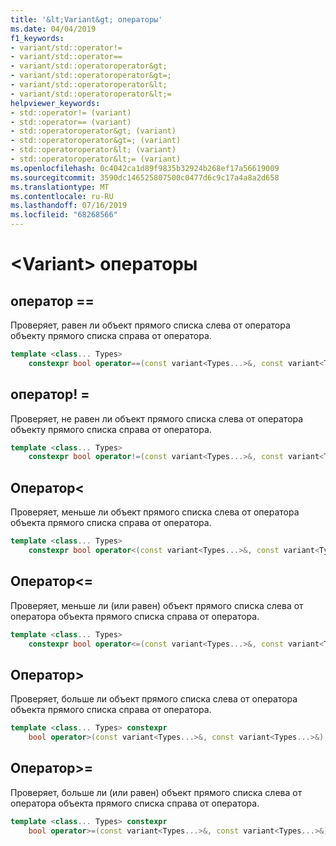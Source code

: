 ```yaml
---
title: '&lt;Variant&gt; операторы'
ms.date: 04/04/2019
f1_keywords:
- variant/std::operator!=
- variant/std::operator==
- variant/std::operatoroperator&gt;
- variant/std::operatoroperator&gt=;
- variant/std::operatoroperator&lt;
- variant/std::operatoroperator&lt;=
helpviewer_keywords:
- std::operator!= (variant)
- std::operator== (variant)
- std::operatoroperator&gt; (variant)
- std::operatoroperator&gt=; (variant)
- std::operatoroperator&lt; (variant)
- std::operatoroperator&lt;= (variant)
ms.openlocfilehash: 0c4042ca1d89f9835b32924b268ef17a56619009
ms.sourcegitcommit: 3590dc146525807500c0477d6c9c17a4a8a2d658
ms.translationtype: MT
ms.contentlocale: ru-RU
ms.lasthandoff: 07/16/2019
ms.locfileid: "68268566"
---
```

# <a name="ltvariantgt-operators"></a>&lt;Variant&gt; операторы

## <a name="op_eq_eq"></a> оператор ==

Проверяет, равен ли объект прямого списка слева от оператора объекту прямого списка справа от оператора.

```cpp
template <class... Types>
    constexpr bool operator==(const variant<Types...>&, const variant<Types...>&);
```

## <a name="op_neq"></a> оператор! =

Проверяет, не равен ли объект прямого списка слева от оператора объекту прямого списка справа от оператора.

```cpp
template <class... Types>
    constexpr bool operator!=(const variant<Types...>&, const variant<Types...>&);
```

## <a name="op_lt"></a> Оператор&lt;

Проверяет, меньше ли объект прямого списка слева от оператора объекта прямого списка справа от оператора.

```cpp
template <class... Types>
    constexpr bool operator<(const variant<Types...>&, const variant<Types...>&);
```

## <a name="op_lt_eq"></a> Оператор&lt;=

Проверяет, меньше ли (или равен) объект прямого списка слева от оператора объекта прямого списка справа от оператора.

```cpp
template <class... Types>
    constexpr bool operator<=(const variant<Types...>&, const variant<Types...>&);
```

## <a name="op_gt"></a> Оператор&gt;

Проверяет, больше ли объект прямого списка слева от оператора объекта прямого списка справа от оператора.

```cpp
template <class... Types> constexpr
    bool operator>(const variant<Types...>&, const variant<Types...>&);
```

## <a name="op_gt_eq"></a> Оператор&gt;=

Проверяет, больше ли (или равен) объект прямого списка слева от оператора объекта прямого списка справа от оператора.

```cpp
template <class... Types> constexpr
    bool operator>=(const variant<Types...>&, const variant<Types...>&);
```

